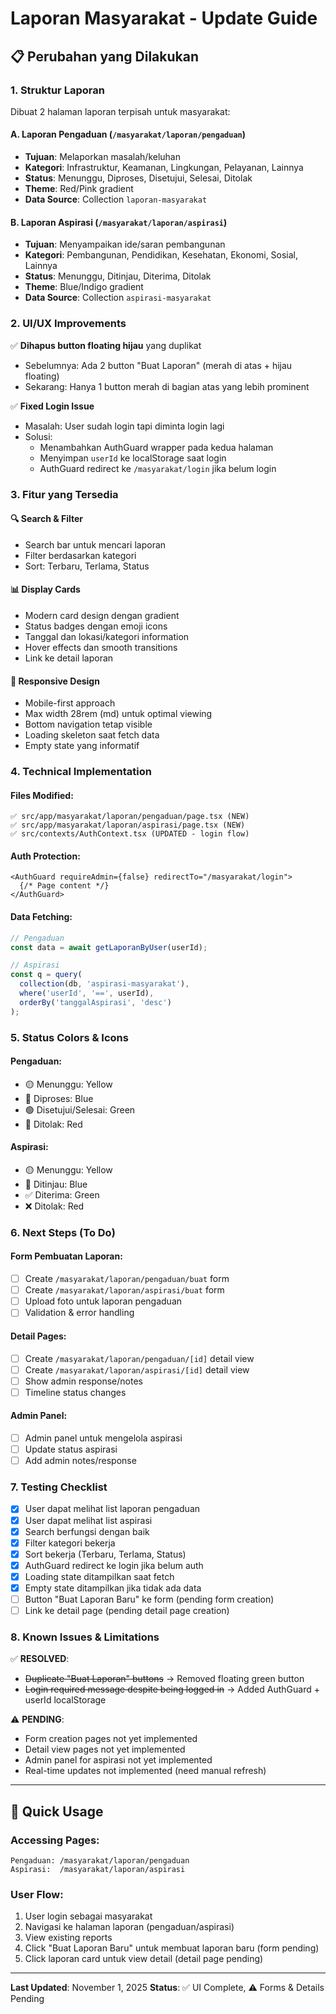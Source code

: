 # Laporan Masyarakat - Update Guide

## 📋 Perubahan yang Dilakukan

### 1. **Struktur Laporan**
Dibuat 2 halaman laporan terpisah untuk masyarakat:

#### A. Laporan Pengaduan (`/masyarakat/laporan/pengaduan`)
- **Tujuan**: Melaporkan masalah/keluhan
- **Kategori**: Infrastruktur, Keamanan, Lingkungan, Pelayanan, Lainnya
- **Status**: Menunggu, Diproses, Disetujui, Selesai, Ditolak
- **Theme**: Red/Pink gradient
- **Data Source**: Collection `laporan-masyarakat`

#### B. Laporan Aspirasi (`/masyarakat/laporan/aspirasi`)
- **Tujuan**: Menyampaikan ide/saran pembangunan
- **Kategori**: Pembangunan, Pendidikan, Kesehatan, Ekonomi, Sosial, Lainnya
- **Status**: Menunggu, Ditinjau, Diterima, Ditolak
- **Theme**: Blue/Indigo gradient
- **Data Source**: Collection `aspirasi-masyarakat`

### 2. **UI/UX Improvements**
✅ **Dihapus button floating hijau** yang duplikat
- Sebelumnya: Ada 2 button "Buat Laporan" (merah di atas + hijau floating)
- Sekarang: Hanya 1 button merah di bagian atas yang lebih prominent

✅ **Fixed Login Issue**
- Masalah: User sudah login tapi diminta login lagi
- Solusi: 
  - Menambahkan AuthGuard wrapper pada kedua halaman
  - Menyimpan `userId` ke localStorage saat login
  - AuthGuard redirect ke `/masyarakat/login` jika belum login

### 3. **Fitur yang Tersedia**

#### 🔍 Search & Filter
- Search bar untuk mencari laporan
- Filter berdasarkan kategori
- Sort: Terbaru, Terlama, Status

#### 📊 Display Cards
- Modern card design dengan gradient
- Status badges dengan emoji icons
- Tanggal dan lokasi/kategori information
- Hover effects dan smooth transitions
- Link ke detail laporan

#### 📱 Responsive Design
- Mobile-first approach
- Max width 28rem (md) untuk optimal viewing
- Bottom navigation tetap visible
- Loading skeleton saat fetch data
- Empty state yang informatif

### 4. **Technical Implementation**

#### Files Modified:
```
✅ src/app/masyarakat/laporan/pengaduan/page.tsx (NEW)
✅ src/app/masyarakat/laporan/aspirasi/page.tsx (NEW)
✅ src/contexts/AuthContext.tsx (UPDATED - login flow)
```

#### Auth Protection:
```tsx
<AuthGuard requireAdmin={false} redirectTo="/masyarakat/login">
  {/* Page content */}
</AuthGuard>
```

#### Data Fetching:
```typescript
// Pengaduan
const data = await getLaporanByUser(userId);

// Aspirasi  
const q = query(
  collection(db, 'aspirasi-masyarakat'),
  where('userId', '==', userId),
  orderBy('tanggalAspirasi', 'desc')
);
```

### 5. **Status Colors & Icons**

#### Pengaduan:
- 🟡 Menunggu: Yellow
- 🔵 Diproses: Blue
- 🟢 Disetujui/Selesai: Green
- 🔴 Ditolak: Red

#### Aspirasi:
- 🟡 Menunggu: Yellow
- 👀 Ditinjau: Blue
- ✅ Diterima: Green
- ❌ Ditolak: Red

### 6. **Next Steps (To Do)**

#### Form Pembuatan Laporan:
- [ ] Create `/masyarakat/laporan/pengaduan/buat` form
- [ ] Create `/masyarakat/laporan/aspirasi/buat` form
- [ ] Upload foto untuk laporan pengaduan
- [ ] Validation & error handling

#### Detail Pages:
- [ ] Create `/masyarakat/laporan/pengaduan/[id]` detail view
- [ ] Create `/masyarakat/laporan/aspirasi/[id]` detail view
- [ ] Show admin response/notes
- [ ] Timeline status changes

#### Admin Panel:
- [ ] Admin panel untuk mengelola aspirasi
- [ ] Update status aspirasi
- [ ] Add admin notes/response

### 7. **Testing Checklist**

- [x] User dapat melihat list laporan pengaduan
- [x] User dapat melihat list aspirasi
- [x] Search berfungsi dengan baik
- [x] Filter kategori bekerja
- [x] Sort bekerja (Terbaru, Terlama, Status)
- [x] AuthGuard redirect ke login jika belum auth
- [x] Loading state ditampilkan saat fetch
- [x] Empty state ditampilkan jika tidak ada data
- [ ] Button "Buat Laporan Baru" ke form (pending form creation)
- [ ] Link ke detail page (pending detail page creation)

### 8. **Known Issues & Limitations**

✅ **RESOLVED**:
- ~~Duplicate "Buat Laporan" buttons~~ → Removed floating green button
- ~~Login required message despite being logged in~~ → Added AuthGuard + userId localStorage

⚠️ **PENDING**:
- Form creation pages not yet implemented
- Detail view pages not yet implemented
- Admin panel for aspirasi not yet implemented
- Real-time updates not implemented (need manual refresh)

---

## 🚀 Quick Usage

### Accessing Pages:
```
Pengaduan: /masyarakat/laporan/pengaduan
Aspirasi:  /masyarakat/laporan/aspirasi
```

### User Flow:
1. User login sebagai masyarakat
2. Navigasi ke halaman laporan (pengaduan/aspirasi)
3. View existing reports
4. Click "Buat Laporan Baru" untuk membuat laporan baru (form pending)
5. Click laporan card untuk view detail (detail page pending)

---

**Last Updated**: November 1, 2025
**Status**: ✅ UI Complete, ⚠️ Forms & Details Pending

